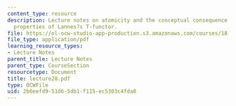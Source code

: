 ```yaml
---
content_type: resource
description: Lecture notes on atomicity and the conceptual consequence of two important
  properties of Lannes?s T-functor.
file: https://ol-ocw-studio-app-production.s3.amazonaws.com/courses/18-917-topics-in-algebraic-topology-the-sullivan-conjecture-fall-2007/2b6eefd951d65db1f115ec5303c4fda8_lecture28.pdf
file_type: application/pdf
learning_resource_types:
- Lecture Notes
parent_title: Lecture Notes
parent_type: CourseSection
resourcetype: Document
title: lecture28.pdf
type: OCWFile
uid: 2b6eefd9-51d6-5db1-f115-ec5303c4fda8
---
```

